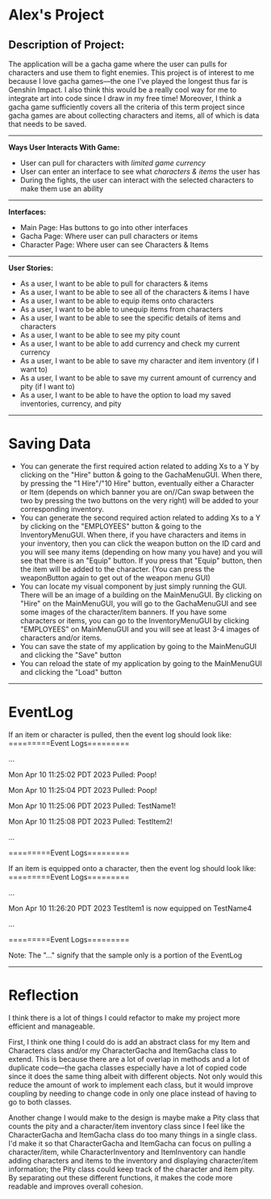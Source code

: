 # Alex's Project

## Description of Project:
The application will be a gacha game where the user can pulls for characters and use them to fight enemies. 
This project is of interest to me because I love gacha games—the one I've played the longest thus far is Genshin
Impact. I also think this would be a really cool way for me to integrate art into code since I draw in my free time! 
Moreover, I think a gacha game sufficiently covers all the criteria of this term project since gacha games are about 
collecting characters and items, all of which is data that needs to be saved.



***

**Ways User Interacts With Game:**
- User can pull for characters with *limited game currency*
- User can enter an interface to see what *characters & items* the user has
- During the fights, the user can interact with the selected characters to make them use an ability

***

**Interfaces:**
- Main Page: Has buttons to  go into other interfaces
- Gacha Page: Where user can pull characters or items
- Character Page: Where user can see Characters & Items

***

**User Stories:**
- As a user, I want to be able to pull for characters & items
- As a user, I want to be able to see all of the characters & items I have
- As a user, I want to be able to equip items onto characters
- As a user, I want to be able to unequip items from characters
- As a user, I want to be able to see the specific details of items and characters
- As a user, I want to be able to see my pity count
- As a user, I want to be able to add currency and check my current currency
- As a user, I want to be able to save my character and item inventory (if I want to)
- As a user, I want to be able to save my current amount of currency and pity (if I want to)
- As a user, I want to be able to have the option to load my saved inventories, currency, and pity


***

# Saving Data
- You can generate the first required action related to adding Xs to a Y by clicking on the "Hire" button & going to the 
GachaMenuGUI. When there, by pressing the "1 Hire"/"10 Hire" button, eventually either a Character or Item (depends on 
which banner you are on//Can swap between the two by pressing the two buttons on the very right) will be added to your 
corresponding inventory.
- You can generate the second required action related to adding Xs to a Y by clicking on the "EMPLOYEES" button & going 
to the InventoryMenuGUI. When there, if you have characters and items in your inventory, then you can click the weapon
button on the ID card and you will see many items (depending on how many you have) and you will see that there is an
"Equip" button. If you press that "Equip" button, then the item will be added to the character. (You can press the 
weaponButton again to get out of the weapon menu GUI)
- You can locate my visual component by just simply running the GUI. There will be an image of a building on
the MainMenuGUI. By clicking on "Hire" on the MainMenuGUI, you will go to the GachaMenuGUI and see some images of the 
character/item banners. If you have some characters or items, you can go to the InventoryMenuGUI by clicking "EMPLOYEES" 
on MainMenuGUI and you will see at least 3-4 images of characters and/or items.
- You can save the state of my application by going to the MainMenuGUI and clicking
the "Save" button
- You can reload the state of my application by going to the MainMenuGUI and clicking the
"Load" button

***

# EventLog
If an item or character is pulled, then the event log should look like:
=========Event Logs=========

...

Mon Apr 10 11:25:02 PDT 2023
Pulled: Poop!

Mon Apr 10 11:25:04 PDT 2023
Pulled: Poop!

Mon Apr 10 11:25:06 PDT 2023
Pulled: TestName1!

Mon Apr 10 11:25:08 PDT 2023
Pulled: TestItem2!

...

=========Event Logs=========

If an item is equipped onto a character, then the event log should look like:
=========Event Logs=========

...

Mon Apr 10 11:26:20 PDT 2023
TestItem1 is now equipped on TestName4

...

=========Event Logs=========

Note: The "..." signify that the sample only is a portion of the EventLog

***

# Reflection

I think there is a lot of things I could refactor to make my project
more efficient and manageable. 

First, I think one thing I could do is add an abstract class
for my Item and Characters class and/or my CharacterGacha and ItemGacha class to extend. This is because there
are a lot of overlap in methods and a lot of duplicate code—the gacha classes especially have a lot of copied code 
since it does the same thing albeit with different objects. Not only would this reduce the amount of work to implement each class, but it would improve coupling by needing to 
change code in only one place instead of having to go to both classes.

Another change I would make to the design is maybe make a Pity class that counts the pity and a character/item
inventory class since I feel like the CharacterGacha and ItemGacha class do too many things in a single class. I'd make 
it so that CharacterGacha and ItemGacha can focus on pulling a character/item, while CharacterInventory and ItemInventory 
can handle adding characters and items to the inventory and displaying character/item information; the Pity class could
keep track of the character and item pity. By separating out these different functions, it makes the code more 
readable and improves overall cohesion.